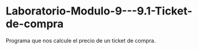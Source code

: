 # Laboratorio-Modulo-9---9.1-Ticket-de-compra
Programa que nos calcule el precio de un ticket de compra.
